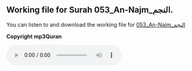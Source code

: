 
## Working file for Surah 053_An-Najm_النجم.

You can listen to and download the working file for [053_An-Najm_النجم](https://server13.mp3quran.net/husr/053.mp3)

**Copyright mp3Quran**

<audio controls src="https://server13.mp3quran.net/husr/053.mp3"></audio>
